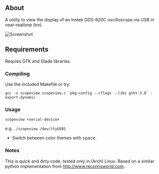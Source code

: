 ## About

A utility to view the display of an Instek GDS-820C oscilloscope via USB in near-realtime (tm).

![Screenshot](screenshot-light.png?raw=true "Screenshot")                                           

## Requirements

Requies GTK and Glade libraries.

### Compiling

Use the included Makefile or try:

```gcc -o scopeview scopeview.c `pkg-config --cflags --libs gtk+-3.0` -export-dynamic```

### Usage

```scopeview <serial-device>```

e.g. ```./scopeview /dev/ttyUSB1```

- Switch between color themes with <kbd>space</kbd>.

### Notes

This is quick and dirty code, tested only in (Arch) Linux. Based on a similar python implementation from http://www.reconnsworld.com.

